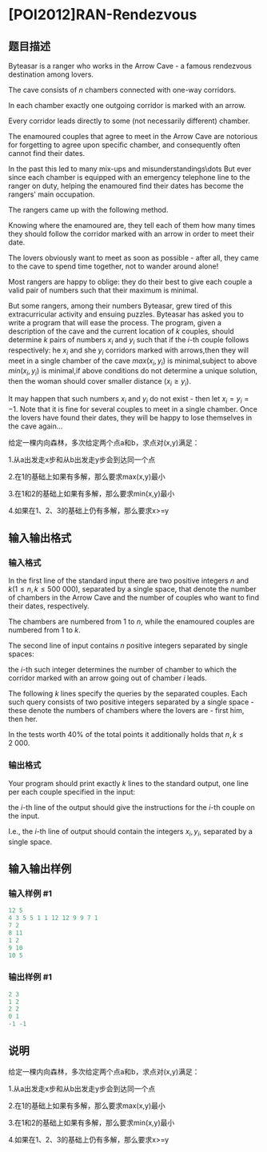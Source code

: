 # [POI2012]RAN-Rendezvous

## 题目描述

Byteasar is a ranger who works in the Arrow Cave - a famous rendezvous destination among lovers.

The cave consists of $n$ chambers connected with one-way corridors.

In each chamber exactly one outgoing corridor is marked with an arrow.

Every corridor leads directly to some (not necessarily different) chamber.

The enamoured couples that agree to meet in the Arrow Cave are notorious for forgetting to agree upon specific chamber, and consequently often cannot find their dates.

In the past this led to many mix-ups and misunderstandings\dots But ever since each chamber is equipped with an emergency telephone line to the ranger on duty, helping the enamoured find their dates has become the rangers' main occupation.

The rangers came up with the following method.

Knowing where the enamoured are, they tell each of them how many times they should follow the corridor marked with an arrow in order to meet their date.

The lovers obviously want to meet as soon as possible - after all, they came to the cave to spend time together, not to wander around alone!

Most rangers are happy to oblige: they do their best to give each couple a valid pair of numbers such that their maximum is minimal.

But some rangers, among their numbers Byteasar, grew tired of this extracurricular activity and ensuing puzzles. Byteasar has asked you to write a program that will ease the process. The program, given a description of the cave and the current location of $k$ couples, should determine $k$ pairs of numbers $x_i$ and $y_i$ such that if the $i$-th couple follows respectively: he $x_i$ and she $y_i$ corridors marked with arrows,then they will meet in a single chamber of the cave $max(x_i,y_i)$ is minimal,subject to above $min(x_i,y_i)$ is minimal,if above conditions do not determine a unique solution, then the woman should cover smaller distance ($x_i\ge y_i$).

It may happen that such numbers $x_i$ and $y_i$ do not exist - then let $x_i=y_i=-1$. Note that it is fine for several couples to meet in a single chamber. Once the lovers have found their dates, they will be happy to lose themselves in the cave again...

给定一棵内向森林，多次给定两个点a和b，求点对(x,y)满足：

1.从a出发走x步和从b出发走y步会到达同一个点

2.在1的基础上如果有多解，那么要求max(x,y)最小

3.在1和2的基础上如果有多解，那么要求min(x,y)最小

4.如果在1、2、3的基础上仍有多解，那么要求x>=y

## 输入输出格式

### 输入格式

In the first line of the standard input there are two positive integers $n$ and $k$($1\le n,k\le 500\ 000$), separated by a single space, that denote the number of chambers in the Arrow Cave and the number of couples who want to find their dates, respectively.

The chambers are numbered from 1 to $n$, while the enamoured couples are numbered from 1 to $k$.

The second line of input contains $n$ positive integers separated by single spaces:

the $i$-th such integer determines the number of chamber to which the corridor marked with an arrow going out of chamber $i$ leads.

The following $k$ lines specify the queries by the separated couples. Each such query consists of two positive integers separated by a single space - these denote the numbers of chambers where the lovers are - first him, then her.

In the tests worth 40% of the total points it additionally holds that $n,k\le 2\ 000$.

### 输出格式

Your program should print exactly $k$ lines to the standard output, one line per each couple specified in the input:

the $i$-th line of the output should give the instructions for the $i$-th couple on the input.

I.e., the $i$-th line of output should contain the integers $x_i,y_i$, separated by a single space.

## 输入输出样例

### 输入样例 #1

```cpp
12 5
4 3 5 5 1 1 12 12 9 9 7 1
7 2
8 11
1 2
9 10
10 5
```


### 输出样例 #1

```cpp
2 3
1 2
2 2
0 1
-1 -1
```


## 说明

给定一棵内向森林，多次给定两个点a和b，求点对(x,y)满足：

1.从a出发走x步和从b出发走y步会到达同一个点

2.在1的基础上如果有多解，那么要求max(x,y)最小

3.在1和2的基础上如果有多解，那么要求min(x,y)最小

4.如果在1、2、3的基础上仍有多解，那么要求x>=y

